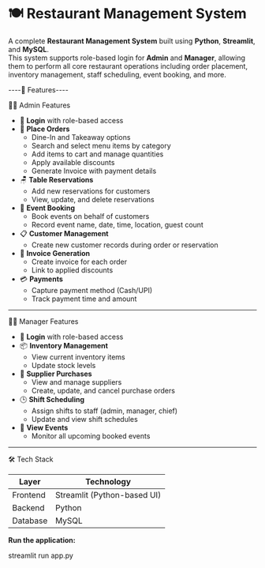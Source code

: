 # 🍽️ Restaurant Management System

A complete **Restaurant Management System** built using **Python**, **Streamlit**, and **MySQL**.  
This system supports role-based login for **Admin** and **Manager**, allowing them to perform all core restaurant operations including order placement, inventory management, staff scheduling, event booking, and more.


 ----🚀 Features----

👨‍💼 Admin Features

- 🔐 **Login** with role-based access
- 🧾 **Place Orders**
   - Dine-In and Takeaway options
   - Search and select menu items by category
   - Add items to cart and manage quantities
   - Apply available discounts
   - Generate Invoice with payment details
- 🪑 **Table Reservations**
   - Add new reservations for customers
   - View, update, and delete reservations
- 🎉 **Event Booking**
   - Book events on behalf of customers
   - Record event name, date, time, location, guest count
- 📋 **Customer Management**
   - Create new customer records during order or reservation
- 📄 **Invoice Generation**
   - Create invoice for each order
   - Link to applied discounts
- 💳 **Payments**
   - Capture payment method (Cash/UPI)
   - Track payment time and amount

----------------------------------------

 🧑‍🔧 Manager Features

- 🔐 **Login** with role-based access
- 📦 **Inventory Management**
   - View current inventory items
   - Update stock levels
- 🛒 **Supplier Purchases**
   - View and manage suppliers
   - Create, update, and cancel purchase orders
- 🕒 **Shift Scheduling**
   - Assign shifts to staff (admin, manager, chief)
   - Update and view shift schedules
- 📆 **View Events**
   - Monitor all upcoming booked events

-----------------------------------------

🛠️ Tech Stack

| Layer         | Technology                 |
|---------------|--------------------------  |
| Frontend      | Streamlit (Python-based UI)|
| Backend       | Python                     |
| Database      | MySQL                      |


**Run the application:**

  streamlit run app.py


